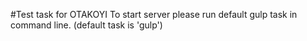 #Test task for OTAKOYI
To start server please run default gulp task in command line. (default task is 'gulp')
